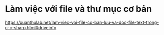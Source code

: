 # Làm việc với file và thư mục cơ bản
https://xuanthulab.net/lam-viec-voi-file-co-ban-luu-va-doc-file-text-trong-c-c-sharp.html#driveinfo